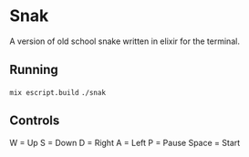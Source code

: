 # Snak

A version of old school snake written in elixir for the terminal.

## Running

`mix escript.build`
`./snak`

## Controls

W = Up
S = Down
D = Right
A = Left
P = Pause
Space = Start

